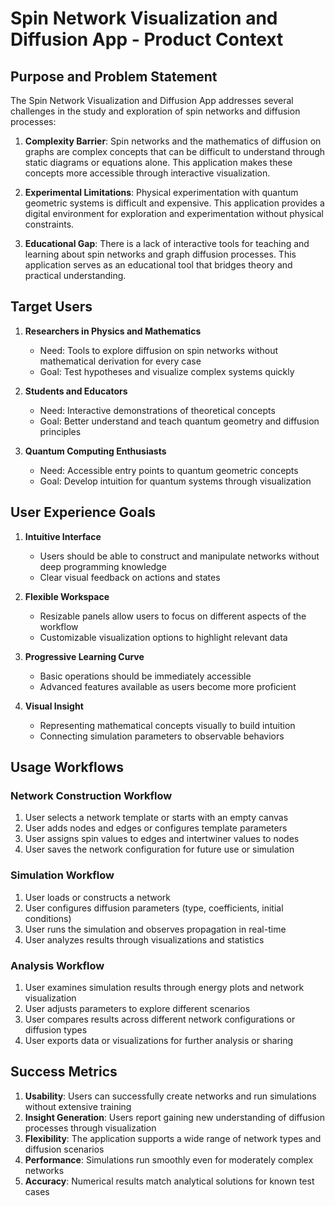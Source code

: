 # Spin Network Visualization and Diffusion App - Product Context

## Purpose and Problem Statement

The Spin Network Visualization and Diffusion App addresses several challenges in the study and exploration of spin networks and diffusion processes:

1. **Complexity Barrier**: Spin networks and the mathematics of diffusion on graphs are complex concepts that can be difficult to understand through static diagrams or equations alone. This application makes these concepts more accessible through interactive visualization.

2. **Experimental Limitations**: Physical experimentation with quantum geometric systems is difficult and expensive. This application provides a digital environment for exploration and experimentation without physical constraints.

3. **Educational Gap**: There is a lack of interactive tools for teaching and learning about spin networks and graph diffusion processes. This application serves as an educational tool that bridges theory and practical understanding.

## Target Users

1. **Researchers in Physics and Mathematics**
   - Need: Tools to explore diffusion on spin networks without mathematical derivation for every case
   - Goal: Test hypotheses and visualize complex systems quickly

2. **Students and Educators**
   - Need: Interactive demonstrations of theoretical concepts
   - Goal: Better understand and teach quantum geometry and diffusion principles

3. **Quantum Computing Enthusiasts**
   - Need: Accessible entry points to quantum geometric concepts
   - Goal: Develop intuition for quantum systems through visualization

## User Experience Goals

1. **Intuitive Interface**
   - Users should be able to construct and manipulate networks without deep programming knowledge
   - Clear visual feedback on actions and states

2. **Flexible Workspace**
   - Resizable panels allow users to focus on different aspects of the workflow
   - Customizable visualization options to highlight relevant data

3. **Progressive Learning Curve**
   - Basic operations should be immediately accessible
   - Advanced features available as users become more proficient

4. **Visual Insight**
   - Representing mathematical concepts visually to build intuition
   - Connecting simulation parameters to observable behaviors

## Usage Workflows

### Network Construction Workflow
1. User selects a network template or starts with an empty canvas
2. User adds nodes and edges or configures template parameters
3. User assigns spin values to edges and intertwiner values to nodes
4. User saves the network configuration for future use or simulation

### Simulation Workflow
1. User loads or constructs a network
2. User configures diffusion parameters (type, coefficients, initial conditions)
3. User runs the simulation and observes propagation in real-time
4. User analyzes results through visualizations and statistics

### Analysis Workflow
1. User examines simulation results through energy plots and network visualization
2. User adjusts parameters to explore different scenarios
3. User compares results across different network configurations or diffusion types
4. User exports data or visualizations for further analysis or sharing

## Success Metrics

1. **Usability**: Users can successfully create networks and run simulations without extensive training
2. **Insight Generation**: Users report gaining new understanding of diffusion processes through visualization
3. **Flexibility**: The application supports a wide range of network types and diffusion scenarios
4. **Performance**: Simulations run smoothly even for moderately complex networks
5. **Accuracy**: Numerical results match analytical solutions for known test cases
